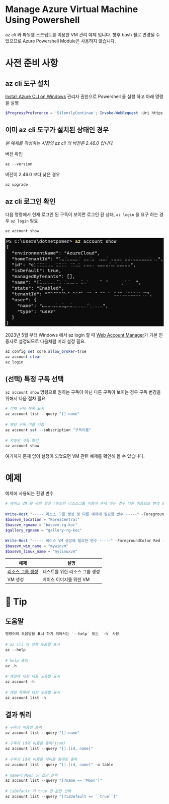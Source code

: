 ﻿# Manage Azure Virtual Machine Using Powershell
az cli 와 파워쉘 스크립트를 이용한 VM 관리 예제 입니다. 향후 bash 쉘로 변경될 수 있으므로 Azure Powershell Module은 사용하지 않습니다.

# 사전 준비 사항
## az cli 도구 설치
[Install Azure CLI on Windows](https://learn.microsoft.com/en-us/cli/azure/install-azure-cli-windows?tabs=powershell#powershell)
관리자 권한으로 Powershell 을 실행 하고 아래 명령을 실행
```powershell
$ProgressPreference = 'SilentlyContinue'; Invoke-WebRequest -Uri https://aka.ms/installazurecliwindows -OutFile .\AzureCLI.msi; Start-Process msiexec.exe -Wait -ArgumentList '/I AzureCLI.msi /quiet'; Remove-Item .\AzureCLI.msi
```

## 이미 az cli 도구가 설치된 상태인 경우
*본 예제를 작성하는 시점의 az cli 의 버전은 2.46.0 입니다.*

버전 확인
```powershell
az --version
```

버전이 2.46.0 보다 낮은 경우
```powershell
az upgrade
```

## az cli 로그인 확인
다음 명령에서 현재 로그인 된 구독이 보이면 로그인 된 상태, `az login` 을 요구 하는 경우 `az login` 필요
```powershell
az account show
```
![](images/2023-03-29-13-20-34.png)

2023년 5월 부터 Windows 에서 az login 할 때 [Web Account Manager](https://learn.microsoft.com/ko-kr/windows/uwp/security/web-account-manager)가 기본 인증자로 설정되므로 다음처럼 미리 설정 필요.
```powershell
az config set core.allow_broker=true
az account clear
az login
```

## (선택) 특정 구독 선택
`az account show` 명령으로 원하는 구독이 아닌 다른 구독이 보이는 경우 구독 변경을 위해서 다음 절차 필요

```powershell
# 전체 구독 목록 표시
az account list --query "[].name"

# 해당 구독 이름 지정
az account set --subscription "구독이름"

# 지정된 구독 확인
az account show
```

여기까지 문제 없이 설정이 되었으면 VM 관련 예제를 확인해 볼 수 있습니다. 

# 예제
예제에 사용되는 환경 변수

```powershell
# 베이스 VM 을 위한 설정 (동일한 리소스그룹 이름이 존재 하는 경우 다른 이름으로 변경 필요!)

Write-Host "----- 리소스 그룹 생성 및 다른 예제에 필요한 변수 -----" -ForegroundColor Red -BackgroundColor Green
$basevm_location = "KoreaCentral"
$basevm_rgname = "basevm-rg-koc"
$gallery_rgname = "gallery-rg-koc"

Write-Host "----- 베이스 VM 생성에 필요한 변수 -----" -ForegroundColor Red -BackgroundColor Green
$basevm_win_name = "mywinvm"
$basevm_linux_name = "mylinuxvm"

```

| 예제 | 설명 |
| --- | --- |
| [리소스 그룹 생성](resource-group/README.md) | 테스트를 위한 리소스 그룹 생성 |
| VM 생성 | 베이스 이미지를 위한 VM |


# 🚀 Tip
## 도움말
```powershell
명령어의 도움말을 표시 하기 위해서는 `--help` 또는 `-h` 사용

# az cli 의 전체 도움말 표시
az --help

# help 줄임
az -h

# 계정에 대한 대표 도움말 표시
az account -h

# 계정 목록에 대한 도움말 표시
az account list -h
```

## 결과 쿼리
```powershell
# 구독의 이름만 출력
az account list --query "[].name"

# 구독의 id와 이름을 출력(json)
az account list --query "[].[id, name]"

# 구독의 id와 이름을 테이블 형태로 출력
az account list --query "[].[id, name]" -o table

# name이 Moon 인 값만 선택
az account list --query "[?name == 'Moon']"

# isDefault 가 true 인 값만 선택
az account list --query "[?isDefault == ``true``]"

```